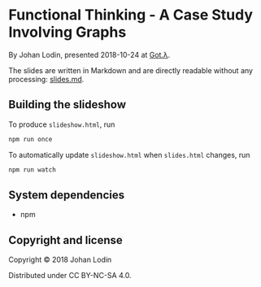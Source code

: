 # Functional Thinking - A Case Study Involving Graphs

By Johan Lodin, presented 2018-10-24 at [Got.λ](https://www.meetup.com/got-lambda/).

The slides are written in Markdown and are directly readable without any processing: [slides.md](slides.md).

## Building the slideshow

To produce `slideshow.html`, run

```bash
npm run once
```

To automatically update `slideshow.html` when `slides.html` changes, run

```bash
npm run watch
```

## System dependencies

* npm

## Copyright and license

Copyright © 2018 Johan Lodin

Distributed under CC BY-NC-SA 4.0.
